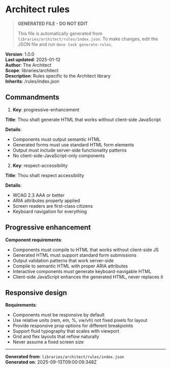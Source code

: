# Architect rules

> **GENERATED FILE - DO NOT EDIT**
>
> This file is automatically generated from `libraries/architect/rules/index.json`.
> To make changes, edit the JSON file and run `deno task generate-rules`.

**Version**: 1.0.0\
**Last updated**: 2025-01-12\
**Author**: The Architect\
**Scope**: libraries/architect\
**Description**: Rules specific to the Architect library\
**Inherits**: /rules/index.json

## Commandments

1. **Key**: progressive-enhancement

**Title**: Thou shalt generate HTML that works without client-side JavaScript

**Details**:

- Components must output semantic HTML
- Generated forms must use standard HTML form elements
- Output must include server-side functionality patterns
- No client-side-JavaScript-only components

2. **Key**: respect-accessibility

**Title**: Thou shalt respect accessibility

**Details**:

- WCAG 2.3 AAA or better
- ARIA attributes properly applied
- Screen readers are first-class citizens
- Keyboard navigation for everything

## Progressive enhancement

**Component requirements**:

- Components must compile to HTML that works without client-side JS
- Generated HTML must support standard form submissions
- Output validation patterns that work server-side
- Compile to semantic HTML with proper ARIA attributes
- Interactive components must generate keyboard-navigable HTML
- Client-side JavaScript enhances the generated HTML, never replaces it

## Responsive design

**Requirements**:

- Components must be responsive by default
- Use relative units (rem, em, %, vw/vh) not fixed pixels for layout
- Provide responsive prop options for different breakpoints
- Support fluid typography that scales with viewport
- Grid and flex layouts that reflow naturally
- Never assume a fixed screen size

---

**Generated from**: `libraries/architect/rules/index.json`\
**Generated on**: 2025-09-13T09:00:09.348Z
